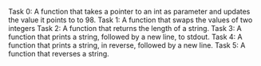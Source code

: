 Task 0: A function that takes a pointer to an int as parameter and updates the value it points to to 98.
Task 1: A function that swaps the values of two integers
Task 2: A function that returns the length of a string.
Task 3: A function that prints a string, followed by a new line, to stdout.
Task 4: A function that prints a string, in reverse, followed by a new line.
Task 5: A function that reverses a string.
